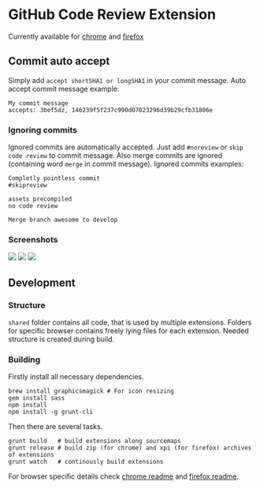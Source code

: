 # GitHub Code Review Extension

Currently available for [chrome](source/chrome/README.md) and [firefox](source/firefox/README.md)

## Commit auto accept

Simply add `accept shortSHA1 or longSHA1` in your commit message.
Auto accept commit message example:
```
My commit message
accepts: 3bef5dz, 146239f5f237c990d07023296d39b29cfb31806e
```

### Ignoring commits

Ignored commits are automatically accepted.
Just add `#noreview` or `skip code review` to commit message.
Also merge commits are ignored (containing word `merge` in commit message).
Ignored commits examples:
```
Completly pointless commit
#skipreview
```
```
assets precompiled
no code review
```
```
Merge branch awesome to develop
```

### Screenshots

![](http://dl.dropbox.com/u/70986/Screenshots/5t.png)
![](http://dl.dropbox.com/u/70986/Screenshots/5u.png)
![](http://dl.dropbox.com/u/70986/Screenshots/5v.png)

## Development

### Structure

`shared` folder contains all code, that is used by multiple extensions.
Folders for specific browser contains freely lying files for each
extension. Needed structure is created during build.

### Building

Firstly install all necessary dependencies.
```
brew install graphicsmagick # For icon resizing
gem install sass
npm install
npm install -g grunt-cli
```

Then there are several tasks.
```
grunt build   # build extensions along sourcemaps
grunt release # build zip (for chrome) and xpi (for firefox) archives of extensions
grunt watch   # continously build extensions
```

For browser specific details check [chrome readme](chrome/README.md)
and [firefox readme](firefox/README.md).
